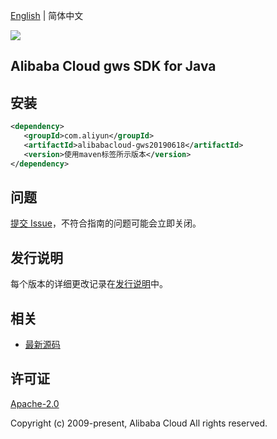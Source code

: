 [English](README.md) | 简体中文

![](https://aliyunsdk-pages.alicdn.com/icons/AlibabaCloud.svg)

## Alibaba Cloud gws SDK for Java

## 安装

```xml
<dependency>
   <groupId>com.aliyun</groupId>
   <artifactId>alibabacloud-gws20190618</artifactId>
   <version>使用maven标签所示版本</version>
</dependency>
```

## 问题

[提交 Issue](https://github.com/aliyun/alibabacloud-java-async-sdk/issues/new)，不符合指南的问题可能会立即关闭。

## 发行说明

每个版本的详细更改记录在[发行说明](./ChangeLog.txt)中。

## 相关

- [最新源码](https://github.com/aliyun/alibabacloud-async-java-sdk/)

## 许可证

[Apache-2.0](http://www.apache.org/licenses/LICENSE-2.0)

Copyright (c) 2009-present, Alibaba Cloud All rights reserved.
